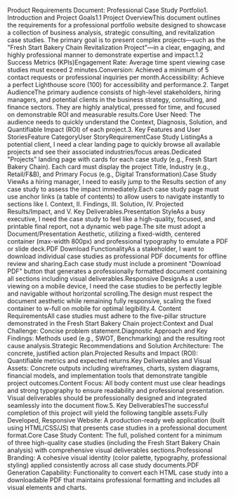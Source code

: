 Product Requirements Document: Professional Case Study Portfolio1. Introduction and Project Goals1.1 Project OverviewThis document outlines the requirements for a professional portfolio website designed to showcase a collection of business analysis, strategic consulting, and revitalization case studies. The primary goal is to present complex projects—such as the "Fresh Start Bakery Chain Revitalization Project"—in a clear, engaging, and highly professional manner to demonstrate expertise and impact.1.2 Success Metrics (KPIs)Engagement Rate: Average time spent viewing case studies must exceed 2 minutes.Conversion: Achieved a minimum of 5 contact requests or professional inquiries per month.Accessibility: Achieve a perfect Lighthouse score (100) for accessibility and performance.2. Target AudienceThe primary audience consists of high-level stakeholders, hiring managers, and potential clients in the business strategy, consulting, and finance sectors. They are highly analytical, pressed for time, and focused on demonstrable ROI and measurable results.Core User Need: The audience needs to quickly understand the Context, Diagnosis, Solution, and Quantifiable Impact (ROI) of each project.3. Key Features and User StoriesFeature CategoryUser StoryRequirementCase Study ListingAs a potential client, I need a clear landing page to quickly browse all available projects and see their associated industries/focus areas.Dedicated "Projects" landing page with cards for each case study (e.g., Fresh Start Bakery Chain). Each card must display the project Title, Industry (e.g., Retail/F&B), and Primary Focus (e.g., Digital Transformation).Case Study ViewAs a hiring manager, I need to easily jump to the Results section of any case study to assess the impact immediately.Each case study page must use anchor links (a table of contents) to allow users to navigate instantly to sections like I. Context, II. Findings, III. Solution, IV. Projected Results/Impact, and V. Key Deliverables.Presentation StyleAs a busy executive, I need the case study to feel like a high-quality, focused, and printable final report, not a dynamic web page.The site must adopt a Document/Presentation Aesthetic, utilizing a fixed-width, centered container (max-width 800px) and professional typography to emulate a PDF or slide deck.PDF Download FunctionalityAs a stakeholder, I want to download individual case studies as professional PDF documents for offline review and sharing.Each case study must include a prominent "Download PDF" button that generates a professionally formatted document containing all sections including visual deliverables.Responsive DesignAs a user viewing on a mobile device, I need the case studies to be perfectly legible and navigable without horizontal scrolling.The design must respect the document aesthetic while remaining fully responsive, scaling the fixed container to w-full on mobile for optimal legibility.4. Content RequirementsAll case studies must adhere to the five-pillar structure demonstrated in the Fresh Start Bakery Chain project:Context and Dual Challenge: Concise problem statement.Diagnostic Approach and Key Findings: Methods used (e.g., SWOT, Benchmarking) and the resulting root cause analysis.Strategic Recommendations and Solution Architecture: The concrete, justified action plan.Projected Results and Impact (ROI): Quantifiable metrics and expected returns.Key Deliverables and Visual Assets: Concrete outputs including wireframes, charts, system diagrams, financial models, and implementation tools that demonstrate tangible project outcomes.Content Focus: All body content must use clear headings and strong typography to ensure readability and professional presentation. Visual deliverables should be professionally designed and integrated seamlessly into the document flow.5. Key DeliverablesThe successful completion of this project will yield the following tangible assets:Fully Developed, Responsive Website: A production-ready web application (built using HTML/CSS/JS) that presents case studies in a professional document format.Core Case Study Content: The full, polished content for a minimum of three high-quality case studies (including the Fresh Start Bakery Chain analysis) with comprehensive visual deliverables sections.Professional Branding: A cohesive visual identity (color palette, typography, professional styling) applied consistently across all case study documents.PDF Generation Capability: Functionality to convert each HTML case study into a downloadable PDF that maintains professional formatting and includes all visual elements and charts.